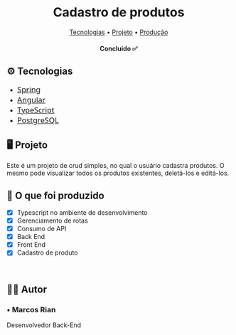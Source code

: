 <h1 align="center">
  Cadastro de produtos
</h1>

<p align="center">
 <a href="#tecnologias">Tecnologias</a> • 
 <a href="#project">Projeto</a> • 
 <a href="#contribuicao">Produção</a>
</p>

<h4 align="center"> 
	  Concluído  ✅
</h4>

<h2 id="tecnologias"> ⚙ Tecnologias</h2>

<ul>
    <li><a style="font-family: Segoe UI; font-size: 17px" href="https://spring.io/projects/spring-framework">Spring</a></li>
    <li><a style="font-family: Segoe UI; font-size: 17px" href="https://angular.io">Angular</a></li>
    <li><a style="font-family: Segoe UI; font-size: 17px" href="https://www.typescriptlang.org/">TypeScript</a></li>
    <li><a style="font-family: Segoe UI; font-size: 17px" href="https://www.postgresql.org/">PostgreSQL</a></li>
</ul>

<h2 id="project"> 🖥 Projeto </h2>

<p align="left">Este é um projeto de crud simples, no qual o usuário cadastra produtos. O mesmo pode visualizar todos os produtos existentes, deletá-los e editá-los.</p>

<h2 id="contribuicao"> 🔧 O que foi produzido </h2>

- [x] Typescript no ambiente de desenvolvimento
- [x] Gerenciamento de rotas
- [x] Consumo de API
- [x] Back End
- [x] Front End
- [x] Cadastro de produto

<br>

<h2> 👨‍💻 Autor </h2>
<h3> • Marcos Rian </h3>
<p>Desenvolvedor Back-End</p>
